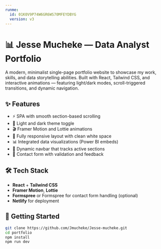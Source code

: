 ```yaml
---
runme:
  id: 01K0V9P74W6GR6WS70MFEYDBYG
  version: v3
---
```


# 📊 Jesse Mucheke — Data Analyst Portfolio

A modern, minimalist single-page portfolio website to showcase my work, skills, and data storytelling abilities. Built with React, Tailwind CSS, and interactive animations — featuring light/dark modes, scroll-triggered transitions, and dynamic navigation.

## ✨ Features

- ⚡ SPA with smooth section-based scrolling
- 🎨 Light and dark theme toggle
- 🎬 Framer Motion and Lottie animations
- 📱 Fully responsive layout with clean white space
- 📊 Integrated data visualizations (Power BI embeds)
- 🧭 Dynamic navbar that tracks active sections
- 📩 Contact form with validation and feedback

## 🛠️ Tech Stack

- **React** + **Tailwind CSS**
- **Framer Motion**, **Lottie**
- **Formspree** or Formspree for contact form handling (optional)
- **Netlify** for deployment

## 🚀 Getting Started

```bash
git clone https://github.com/Jmucheke/Jesse-mucheke.git
cd portfolio
npm install
npm run dev 